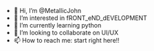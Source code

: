 - 👋 Hi, I’m @MetallicJohn
- 👀 I’m interested in fRONT_eND_dEVELOPMENT
- 🌱 I’m currently learning python
- 💞️ I’m looking to collaborate on UI/UX
- 📫 How to reach me: start right here!!

<!---
MetallicJohn/MetallicJohn is a ✨ special ✨ repository because its `README.md` (this file) appears on your GitHub profile.
You can click the Preview link to take a look at your changes.
--->
